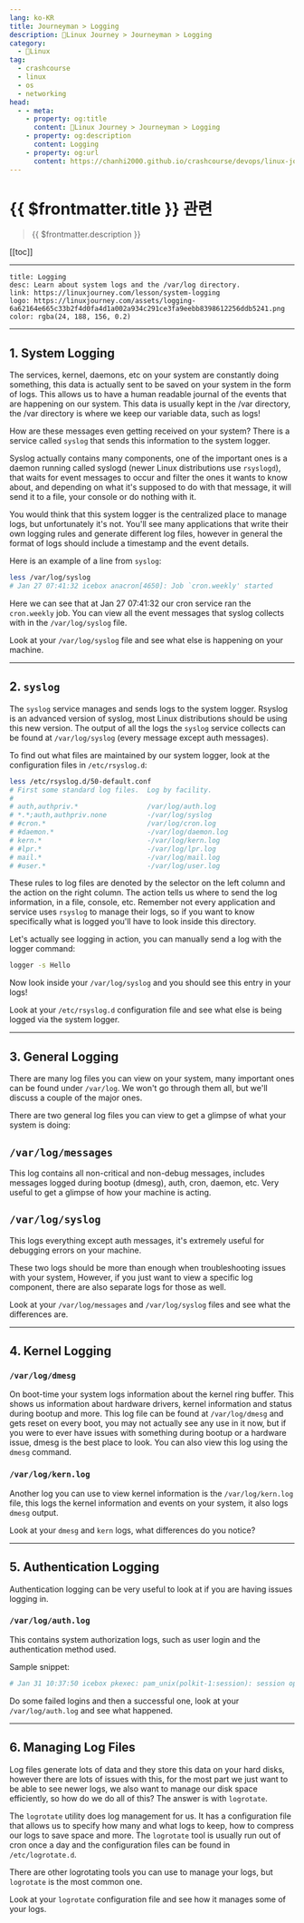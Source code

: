 ```yaml
---
lang: ko-KR
title: Journeyman > Logging
description: 🐧Linux Journey > Journeyman > Logging
category:
  - 🐧Linux
tag: 
  - crashcourse
  - linux
  - os
  - networking
head:
  - - meta:
    - property: og:title
      content: 🐧Linux Journey > Journeyman > Logging
    - property: og:description
      content: Logging
    - property: og:url
      content: https://chanhi2000.github.io/crashcourse/devops/linux-journey/02-journeyman/02g-logging.html
---
```


# {{ $frontmatter.title }} 관련

> {{ $frontmatter.description }}

[[toc]]

---

```component VPCard
title: Logging
desc: Learn about system logs and the /var/log directory.
link: https://linuxjourney.com/lesson/system-logging
logo: https://linuxjourney.com/assets/logging-6a62164e665c33b2f4d0fa4d1a002a934c291ce3fa9eebb8398612256ddb5241.png
color: rgba(24, 188, 156, 0.2)
```

---

## 1. System Logging

The services, kernel, daemons, etc on your system are constantly doing something, this data is actually sent to be saved on your system in the form of logs. This allows us to have a human readable journal of the events that are happening on our system. This data is usually kept in the /var directory, the /var directory is where we keep our variable data, such as logs!

How are these messages even getting received on your system? There is a service called `syslog` that sends this information to the system logger.

Syslog actually contains many components, one of the important ones is a daemon running called syslogd (newer Linux distributions use `rsyslogd`), that waits for event messages to occur and filter the ones it wants to know about, and depending on what it's supposed to do with that message, it will send it to a file, your console or do nothing with it.

You would think that this system logger is the centralized place to manage logs, but unfortunately it's not. You'll see many applications that write their own logging rules and generate different log files, however in general the format of logs should include a timestamp and the event details.

Here is an example of a line from `syslog`:

```sh
less /var/log/syslog
# Jan 27 07:41:32 icebox anacron[4650]: Job `cron.weekly' started
```

Here we can see that at Jan 27 07:41:32 our cron service ran the `cron.weekly` job. You can view all the event messages that syslog collects with in the <FontIcon icon="iconfont icon-file"/>`/var/log/syslog` file.

Look at your <FontIcon icon="iconfont icon-file"/>`/var/log/syslog` file and see what else is happening on your machine.

---

## 2. `syslog`

The `syslog` service manages and sends logs to the system logger. Rsyslog is an advanced version of syslog, most Linux distributions should be using this new version. The output of all the logs the `syslog` service collects can be found at <FontIcon icon="iconfont icon-file"/>`/var/log/syslog` (every message except auth messages).

To find out what files are maintained by our system logger, look at the configuration files in <FontIcon icon="iconfont icon-file"/>`/etc/rsyslog.d`:

```sh
less /etc/rsyslog.d/50-default.conf 
# First some standard log files.  Log by facility.
#
# auth,authpriv.*                 /var/log/auth.log
# *.*;auth,authpriv.none          -/var/log/syslog
# #cron.*                         /var/log/cron.log
# #daemon.*                       -/var/log/daemon.log
# kern.*                          -/var/log/kern.log
# #lpr.*                          -/var/log/lpr.log
# mail.*                          -/var/log/mail.log
# #user.*                         -/var/log/user.log
```

These rules to log files are denoted by the selector on the left column and the action on the right column. The action tells us where to send the log information, in a file, console, etc. Remember not every application and service uses `rsyslog` to manage their logs, so if you want to know specifically what is logged you'll have to look inside this directory.

Let's actually see logging in action, you can manually send a log with the logger command:

```sh
logger -s Hello
```

Now look inside your <FontIcon icon="iconfont icon-file"/>`/var/log/syslog` and you should see this entry in your logs!

Look at your <FontIcon icon="iconfont icon-file"/>`/etc/rsyslog.d` configuration file and see what else is being logged via the system logger.

---

## 3. General Logging

There are many log files you can view on your system, many important ones can be found under <FontIcon icon="iconfont icon-folder"/>`/var/log`. We won't go through them all, but we'll discuss a couple of the major ones.

There are two general log files you can view to get a glimpse of what your system is doing:

## <FontIcon icon="iconfont icon-file"/>`/var/log/messages`

This log contains all non-critical and non-debug messages, includes messages logged during bootup (dmesg), auth, cron, daemon, etc. Very useful to get a glimpse of how your machine is acting.

## <FontIcon icon="iconfont icon-file"/>`/var/log/syslog`

This logs everything except auth messages, it's extremely useful for debugging errors on your machine.

These two logs should be more than enough when troubleshooting issues with your system, However, if you just want to view a specific log component, there are also separate logs for those as well.

Look at your <FontIcon icon="iconfont icon-file"/>`/var/log/messages` and <FontIcon icon="iconfont icon-file"/>`/var/log/syslog` files and see what the differences are.

---

## 4. Kernel Logging

### <FontIcon icon="iconfont icon-file"/>`/var/log/dmesg`

On boot-time your system logs information about the kernel ring buffer. This shows us information about hardware drivers, kernel information and status during bootup and more. This log file can be found at <FontIcon icon="iconfont icon-file"/>`/var/log/dmesg` and gets reset on every boot, you may not actually see any use in it now, but if you were to ever have issues with something during bootup or a hardware issue, dmesg is the best place to look. You can also view this log using the `dmesg` command.

### <FontIcon icon="iconfont icon-file"/>`/var/log/kern.log`

Another log you can use to view kernel information is the <FontIcon icon="iconfont icon-file"/>`/var/log/kern.log` file, this logs the kernel information and events on your system, it also logs `dmesg` output.

Look at your `dmesg` and `kern` logs, what differences do you notice?

---

## 5. Authentication Logging

Authentication logging can be very useful to look at if you are having issues logging in.

### <FontIcon icon="iconfont icon-file"/>`/var/log/auth.log`

This contains system authorization logs, such as user login and the authentication method used.

Sample snippet:

```sh
# Jan 31 10:37:50 icebox pkexec: pam_unix(polkit-1:session): session opened for user root by (uid=1000)
```

Do some failed logins and then a successful one, look at your <FontIcon icon="iconfont icon-file"/>`/var/log/auth.log` and see what happened.

---

## 6. Managing Log Files

Log files generate lots of data and they store this data on your hard disks, however there are lots of issues with this, for the most part we just want to be able to see newer logs, we also want to manage our disk space efficiently, so how do we do all of this? The answer is with `logrotate`.

The `logrotate` utility does log management for us. It has a configuration file that allows us to specify how many and what logs to keep, how to compress our logs to save space and more. The `logrotate` tool is usually run out of cron once a day and the configuration files can be found in <FontIcon icon="iconfont icon-file"/>`/etc/logrotate.d`.

There are other logrotating tools you can use to manage your logs, but `logrotate` is the most common one.

Look at your `logrotate` configuration file and see how it manages some of your logs.

